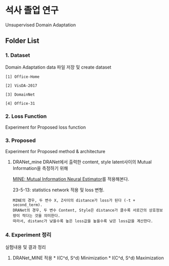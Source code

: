 # 석사 졸업 연구

Unsupervised Domain Adaptation

## Folder List
### 1. Dataset

  Domain Adaptation data 파일 저장 및 create dataset

    [1] Office-Home

    [2] VisDA-2017

    [3] DomainNet

    [4] Office-31

### 2. Loss Function

  Experiment for Proposed loss function

### 3. Proposed

  Experiment for Proposed method & architecture
  1. DRANet_mine
      DRANet에서 출력한 content, style latent사이의 Mutual Information을 측정하기 위해 
      
      [MINE: Mutual Information Neural Estimator](https://github.com/gtegner/mine-pytorch)를 적용해본다.
      
      23-5-13: statistics network 적용 및 loss 변형.
      
         MINE의 경우, 두 변수 X, Z사이의 distance가 loss가 된다 (-t + second_term). 
         DRANet의 경우, 두 변수 Content, Style은 distance가 클수록 서로간의 상호정보량이 적다는 것을 의미한다.
         따라서, distanc가 낮을수록 높은 loss값을 높을수록 낮은 loss값을 계산한다.
      
### 4. Experiment 정리

  실험내용 및 결과 정리
  
  1. DRANet_MINE 적용
    * I(C^d, S^d) Minimization
    * I(C^d, S^d) Maximization
   

